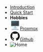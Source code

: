 - [Introduction](README.md)
- [Quick Start](quick-start.md)
- **Hobbies**
- [![desktop-computer](assets/img/desktop-computer.svg)Proxmox](https://github.com/karlcc/karlcc)
- [![Github](assets/img/github.svg)Github](https://github.com/karlcc)
- ![Home](/)